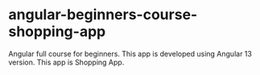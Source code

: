 # angular-beginners-course-shopping-app
Angular full course for beginners. This app is developed using Angular 13 version. This app is Shopping App.
